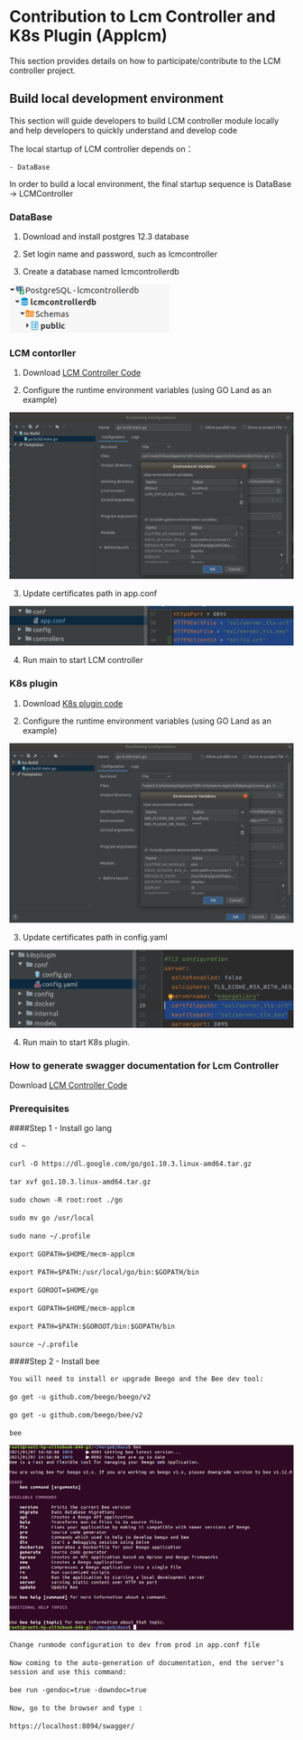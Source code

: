 Contribution to Lcm Controller and K8s Plugin (Applcm)
==========================

This section provides details on how to participate/contribute to the LCM controller project. 

## Build local development environment

This section will guide developers to build LCM controller module locally and help developers to quickly understand and
 develop code 

The local startup of LCM controller depends on：
```
- DataBase
```
In order to build a local environment, the final startup sequence is DataBase -> LCMController

### DataBase

1. Download and install postgres 12.3 database 

2. Set login name and password, such as lcmcontroller

3. Create a database named lcmcontrollerdb

![](/uploads/images/2020/0924/lcmcontroller-db.png "lcmcontroller-db.png")

### LCM contorller

1. Download [LCM Controller Code](https://gitee.com/edgegallery/mecm-applcm)

2. Configure the runtime environment variables (using GO Land as an example)

![](/uploads/images/2020/0924/lcm-controller.png "lcm-controller.png")

3. Update certificates path in app.conf

![](/uploads/images/2020/0924/mepm-applcm-ssl.png "mepm-applcm-ssl.png")

4. Run main to start LCM controller

### K8s plugin 

1. Download [K8s plugin code](https://gitee.com/edgegallery/mecm-applcm)

2. Configure the runtime environment variables (using GO Land as an example)

![](/uploads/images/2020/0924/k8s-plugin-env.png "k8s-plugin-env.png")

3. Update certificates path in config.yaml

![](/uploads/images/2020/0924/k8s-ssl.png "k8s-ssl.png")

4. Run main to start K8s plugin.

### How to generate swagger documentation for Lcm Controller

 Download [LCM Controller Code](https://gitee.com/edgegallery/mecm-applcm)

### Prerequisites

####Step 1 - Install go lang

    cd ~

    curl -O https://dl.google.com/go/go1.10.3.linux-amd64.tar.gz

    tar xvf go1.10.3.linux-amd64.tar.gz

    sudo chown -R root:root ./go

    sudo mv go /usr/local

    sudo nano ~/.profile

    export GOPATH=$HOME/mecm-applcm

    export PATH=$PATH:/usr/local/go/bin:$GOPATH/bin

    export GOROOT=$HOME/go

    export GOPATH=$HOME/mecm-applcm

    export PATH=$PATH:$GOROOT/bin:$GOPATH/bin

    source ~/.profile

####Step 2 - Install bee

    You will need to install or upgrade Beego and the Bee dev tool:

    go get -u github.com/beego/beego/v2

    go get -u github.com/beego/bee/v2

    bee 

![](/uploads/images/2020/0924/bee-output.png "bee-output.png")

    Change runmode configuration to dev from prod in app.conf file

    Now coming to the auto-generation of documentation, end the server’s session and use this command:

    bee run -gendoc=true -downdoc=true

    Now, go to the browser and type :

    https://localhost:8094/swagger/
